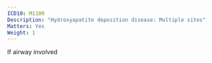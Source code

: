```yaml
---
ICD10: M1100
Description: "Hydroxyapatite deposition disease: Multiple sites"
Matters: Yes
Weight: 1
---
```

If airway involved
